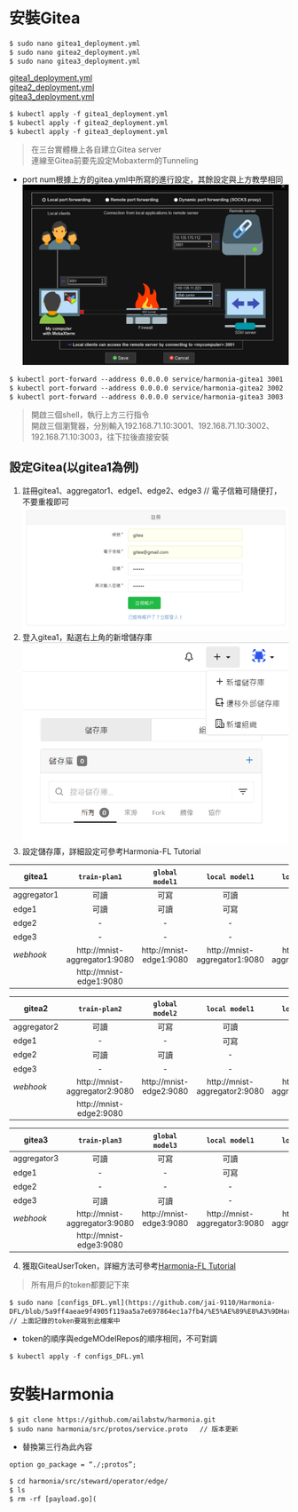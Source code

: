 # 安裝Gitea
```
$ sudo nano gitea1_deployment.yml
$ sudo nano gitea2_deployment.yml
$ sudo nano gitea3_deployment.yml
```
[gitea1_deployment.yml](https://github.com/jai-9110/Harmonia-DFL/blob/889284300bcd6de6b3d9fe9a0e8467a9335db4a3/%E5%AE%89%E8%A3%9DHarmonia/gitea1_deployment.yml)    
[gitea2_deployment.yml](https://github.com/jai-9110/Harmonia-DFL/blob/889284300bcd6de6b3d9fe9a0e8467a9335db4a3/%E5%AE%89%E8%A3%9DHarmonia/gitea2_deployment.yml)  
[gitea3_deployment.yml](https://github.com/jai-9110/Harmonia-DFL/blob/889284300bcd6de6b3d9fe9a0e8467a9335db4a3/%E5%AE%89%E8%A3%9DHarmonia/gitea3_deployment.yml)  
```
$ kubectl apply -f gitea1_deployment.yml
$ kubectl apply -f gitea2_deployment.yml
$ kubectl apply -f gitea3_deployment.yml
```
> 在三台實體機上各自建立Gitea server  
> 連線至Gitea前要先設定Mobaxterm的Tunneling
* port num根據上方的gitea.yml中所寫的進行設定，其餘設定與上方教學相同
![image](https://github.com/jai-9110/Harmonia-DFL/blob/88e04ef46d8b844352e136923f705c72473b7d53/picture/gitea_tunnel.png)

```
$ kubectl port-forward --address 0.0.0.0 service/harmonia-gitea1 3001
$ kubectl port-forward --address 0.0.0.0 service/harmonia-gitea2 3002
$ kubectl port-forward --address 0.0.0.0 service/harmonia-gitea3 3003
```
> 開啟三個shell，執行上方三行指令  
> 開啟三個瀏覽器，分別輸入192.168.71.10:3001、192.168.71.10:3002、192.168.71.10:3003，往下拉後直接安裝  

## 設定Gitea(以gitea1為例)
1. 註冊gitea1、aggregator1、edge1、edge2、edge3    // 電子信箱可隨便打，不要重複即可
![image](https://github.com/jai-9110/Harmonia-DFL/blob/7b9eaae0d6cbad22babca045e2468f357fabd504/picture/%E8%A8%BB%E5%86%8A%E5%B8%B3%E8%99%9F.png)
2. 登入gitea1，點選右上角的新增儲存庫
![image](https://github.com/jai-9110/Harmonia-DFL/blob/6356d46845b3a1aadb39aa727655878e84625e6f/picture/%E6%96%B0%E5%A2%9E%E5%84%B2%E5%AD%98%E5%BA%AB.png)
3. 設定儲存庫，詳細設定可參考Harmonia-FL Tutorial 

| gitea1 | `train-plan1` | `global model1` | `local model1` | `local model2` | `local model3` |  
|---|:---:|:---:|:---:|:---:|:---:|  
| aggregator1 |	可讀 | 可寫	| 可讀 | 可讀 | 可讀 |  
| edge1	| 可讀 | 可讀 | 可寫 | - | - |  
| edge2	| -	| -	| -	| 可寫	| - |  
| edge3	| - | - | - | - | 可寫 |  
| *webhook* | http://mnist-aggregator1:9080 | http://mnist-edge1:9080 | http://mnist-aggregator1:9080 | http://mnist-aggregator1:9080 | http://mnist-aggregator1:9080 | 
| | http://mnist-edge1:9080 |			

| gitea2 | `train-plan2` | `global model2` | `local model1` | `local model2` | `local model3` |  
|---|:---:|:---:|:---:|:---:|:---:|  
| aggregator2 |	可讀 | 可寫	| 可讀 | 可讀 | 可讀 |  
| edge1	| - | - | 可寫 | - | - |  
| edge2	| 可讀	| 可讀	| -	| 可寫	| - |  
| edge3	| - | - | - | - | 可寫 |  
| *webhook* | http://mnist-aggregator2:9080 | http://mnist-edge2:9080 | http://mnist-aggregator2:9080 | http://mnist-aggregator2:9080 | http://mnist-aggregator2:9080 | 
| | http://mnist-edge2:9080 |		

| gitea3 | `train-plan3` | `global model3` | `local model1` | `local model2` | `local model3` |  
|---|:---:|:---:|:---:|:---:|:---:|  
| aggregator3 |	可讀 | 可寫	| 可讀 | 可讀 | 可讀 |  
| edge1	| - | - | 可寫 | - | - |  
| edge2	| -	| -	| -	| 可寫	| - |  
| edge3	| 可讀 | 可讀 | - | - | 可寫 |  
| *webhook* | http://mnist-aggregator3:9080 | http://mnist-edge3:9080 | http://mnist-aggregator3:9080 | http://mnist-aggregator3:9080 | http://mnist-aggregator3:9080 | 
| |http://mnist-edge3:9080 |		

4. 獲取GiteaUserToken，詳細方法可參考[Harmonia-FL Tutorial](https://github.com/jai-9110/Harmonia-FL/tree/main/%E5%AE%89%E8%A3%9DHarmonia)
> 所有用戶的token都要記下來  
```
$ sudo nano [configs_DFL.yml](https://github.com/jai-9110/Harmonia-DFL/blob/5a9ff4aeae9f4905f119aa5a7e697864ec1a7fb4/%E5%AE%89%E8%A3%9DHarmonia/configs_DFL.yml)   // 上面記錄的token要寫到此檔案中
```
* token的順序與edgeMOdelRepos的順序相同，不可對調  

```
$ kubectl apply -f configs_DFL.yml
```

# 安裝Harmonia
```
$ git clone https://github.com/ailabstw/harmonia.git
$ sudo nano harmonia/src/protos/service.proto   // 版本更新
```
* 替換第三行為此內容
```
option go_package = “./;protos”;     
```

```
$ cd harmonia/src/steward/operator/edge/
$ ls
$ rm -rf [payload.go](


